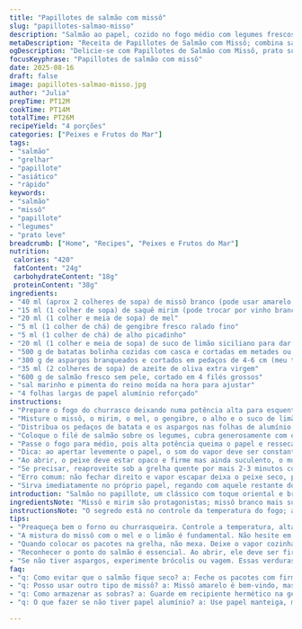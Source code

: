 ```yaml
---
title: "Papillotes de salmão com missô"
slug: "papillotes-salmao-misso"
description: "Salmão ao papel, cozido no fogo médio com legumes frescos e molho aromático de missô, mel e limão. Combina batatas rústicas e aspargos crocantes, envolve sabores asiáticos e textura suculenta do peixe. Prato versátil, sem glúten, sem laticínios e vegano para os legumes."
metaDescription: "Receita de Papillotes de Salmão com Missô; combina sabores asiáticos e brasileiros. Prato leve e saboroso em poucos minutos."
ogDescription: "Delicie-se com Papillotes de Salmão com Missô, prato suculento e fácil de preparar, ideal para almoços rápidos e saborosos."
focusKeyphrase: "Papillotes de salmão com missô"
date: 2025-08-16
draft: false
image: papillotes-salmao-misso.jpg
author: "Julia"
prepTime: PT12M
cookTime: PT14M
totalTime: PT26M
recipeYield: "4 porções"
categories: ["Peixes e Frutos do Mar"]
tags:
- "salmão"
- "grelhar"
- "papillote"
- "asiático"
- "rápido"
keywords:
- "salmão"
- "missô"
- "papillote"
- "legumes"
- "prato leve"
breadcrumb: ["Home", "Recipes", "Peixes e Frutos do Mar"]
nutrition: 
 calories: "420"
 fatContent: "24g"
 carbohydrateContent: "18g"
 proteinContent: "38g"
ingredients:
- "40 ml (aprox 2 colheres de sopa) de missô branco (pode usar amarelo, mas branco é mais suave)"
- "15 ml (1 colher de sopa) de saquê mirim (pode trocar por vinho branco doce ou shoyu bem diluído)"
- "20 ml (1 colher e meia de sopa) de mel"
- "5 ml (1 colher de chá) de gengibre fresco ralado fino"
- "5 ml (1 colher de chá) de alho picadinho"
- "20 ml (1 colher e meia de sopa) de suco de limão siciliano para dar toque cítrico e quebrar doçura"
- "500 g de batatas bolinha cozidas com casca e cortadas em metades ou quartos"
- "380 g de aspargos branqueados e cortados em pedaços de 4-6 cm (meu toque é reduzir pra manter crocância)"
- "35 ml (2 colheres de sopa) de azeite de oliva extra virgem"
- "600 g de salmão fresco sem pele, cortado em 4 filés grossos"
- "sal marinho e pimenta do reino moída na hora para ajustar"
- "4 folhas largas de papel alumínio reforçado"
instructions:
- "Prepare o fogo do churrasco deixando numa potência alta para esquentar bem. Se não tiver churrasqueira, forno pré-aquecido a 200 graus serve."
- "Misture o missô, o mirim, o mel, o gengibre, o alho e o suco de limão numa tigela pequena, até virar um molho uniforme e perfumado. O limão ajuda a equilibrar a doçura e traz frescor, aprendi da segunda tentativa."
- "Distribua os pedaços de batata e os aspargos nas folhas de alumínio; regue com azeite, tempere com sal e pimenta sem medo, o sabor dos legumes precisa realçar."
- "Coloque o filé de salmão sobre os legumes, cubra generosamente com o molho de missô. Dobre as bordas do papel alumínio, formando pacotes fechados, sem deixar buracos para evitar fugas de vapor."
- "Passe o fogo para médio, pois alta potência queima o papel e resseca o peixe por fora enquanto o centro fica cru. Coloque os pacotes e aguarde cerca de 14 minutos, mas fique de olho."
- "Dica: ao apertar levemente o papel, o som do vapor deve ser constante e firme, sinal que o peixe está cozinhando por dentro. Se sentir resistência demais, provavelmente já passou do ponto."
- "Ao abrir, o peixe deve estar opaco e firme mas ainda suculento, o músculo se desfaz fácil ao toque do garfo, as batatas macias porém ainda com alguma resistência, os aspargos verdes vibrantes e crocantes."
- "Se precisar, reaproveite sob a grelha quente por mais 2-3 minutos com pacotes abertos para dar leve dourado. Isso faz a diferença no sabor final e textura dos legumes."
- "Erro comum: não fechar direito e vapor escapar deixa o peixe seco, principalmente salmão que é gorduroso e perde umidade rapidinho. Se faltar tempo, use panela de vapor para os legumes."
- "Sirva imediatamente no próprio papel, regando com aquele restante do molho que ficou na tigela para potencializar aroma e sabor."
introduction: "Salmão no papillote, um clássico com toque oriental e brasileiro, exige atenção na escolha dos ingredientes e na execução. A maneira que o peixe cozinha, com vapor dos próprios sucos e dos legumes, gera textura única, suculenta, um contraste que nada no mercado oferece pronto em minutos. Acrescentei limão para quebrar o dulçor do mel com missô, e a batata acompanha firmeza que sustenta a boca sem pesar. Experimentar novos cortes no salmão e variar os legumes traz vida, evita monotonia. Essencial para almoços práticos e saborosos, sem complicação, direto do fogo para a mesa. Cozinhar assim é arte, saber ouvir o fogo e vigiar a cor das folhas no papel alumínio, tanto quanto temperar o peixe."
ingredientsNote: "Missô e mirim são protagonistas; missô branco mais suave facilita a integração com mel e limão, que deve ser fresco para não deixar dominante. Se não encontrar mirim, vinho branco doce funciona bem, só diluir para equilibrar doçura e acidez. Batatas bolinha com casca mantêm textura após cozidas, evitando desmanchar na chapa. Os aspargos são branqueados para reduzir o amargor e preservar cor, mas corte grosso para não amolecer demais dentro do papillote. O azeite precisa ser extra virgem, para garantir que o aroma e sabor nativos engrenem na receita. O salmão deve ser limpo de pele para facilitar o cozimento uniforme e evitar gosto de peixe velho."
instructionsNote: "O segredo está no controle da temperatura do fogo; alto demais queima o papel e resseca o peixe, muito baixo e não cozinha por igual. O papel alumínio precisa ser bem fechado, deixando espaço interno para o vapor circular; por isso, uma dobra prática e firme faz toda diferença. Preste atenção quando produzir som leve de vapor ao apertar o pacote, sinal típico de cozimento por dentro. Feito isso, o peixe não precisa virar para não perder suculência. Experimente abrir um ponto antes do tempo para ajustar segundo sua churrasqueira ou forno. Finalizar com toque de grelha com pacote aberto cria crocância em legumes, realçando texturas. Evite mexer com o peixe durante cozimento para não desmanchar. Para substituir aspargos, outras verduras firmes como vagem ou brócolis também funcionam, só ajuste tempo de fervura."
tips:
- "Preaqueça bem o forno ou churrasqueira. Controle a temperatura, alta demais queima papel. Ideal é fogo médio. Garanta que o fundo fique dourado, para não queimar. O ideal é ouvir o vapor. O som é constante."
- "A mistura do missô com o mel e o limão é fundamental. Não hesite em ajustar. Se é doce demais, rajada de ácido. Use sempre limão fresco para garantir leveza. Mirim pode ser trocado por vinho branco, mas dilua. Vai dar certo."
- "Quando colocar os pacotes na grelha, não mexa. Deixe o vapor cozinhar por dentro. O peixe vai ficar suculento. Com o tempo, veja as folhas do alumínio: mudam de cor e ponto. Sinal que está quase lá."
- "Reconhecer o ponto do salmão é essencial. Ao abrir, ele deve ser firme e opaco. Teste se desmancha facilmente ao toque do garfo. Batatas devem estar macias, mas ainda com um quê de resistência."
- "Se não tiver aspargos, experimente brócolis ou vagem. Essas verduras aguentam bem o calor. Ajuste o tempo. Lembre-se de branquear antes. O sabor vira! Legumes bem crocantes aumentam a experiência da refeição."
faq:
- "q: Como evitar que o salmão fique seco? a: Feche os pacotes com firmeza. Vapor precisa circular. Se sair, o peixe resseca. Cozinhe atentamente, não abra antes do tempo."
- "q: Posso usar outro tipo de missô? a: Missô amarelo é bem-vindo, mas é mais forte. Diminua a quantidade. O branco é mais leve e combina melhor, principalmente com mel."
- "q: Como armazenar as sobras? a: Guarde em recipiente hermético na geladeira por até dois dias. Para aquecer, micro-ondas rapidinho. Não deixe ressecar."
- "q: O que fazer se não tiver papel alumínio? a: Use papel manteiga, mas garanta que esteja bem fechado. Um refratário com tampa também funciona. Impermeabiliza bem e ajuda."

---
```

